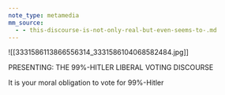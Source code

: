 ```yaml
---
note_type: metamedia
mm_source:
  - - this-discourse-is-not-only-real-but-even-seems-to-.md
---
```


![[3331586113866556314_3331586104068582484.jpg]]

PRESENTING: THE 99%-HITLER
LIBERAL VOTING DISCOURSE

It is your moral obligation
to vote for 99%-Hitler


